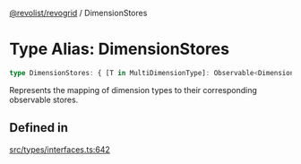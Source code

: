 [@revolist/revogrid](README.md) / DimensionStores

# Type Alias: DimensionStores

```ts
type DimensionStores: { [T in MultiDimensionType]: Observable<DimensionSettingsState> };
```

Represents the mapping of dimension types to their corresponding observable stores.

## Defined in

[src/types/interfaces.ts:642](https://github.com/revolist/revogrid/blob/786bfc578aeb724125d022c69d878eb830c54a23/src/types/interfaces.ts#L642)
